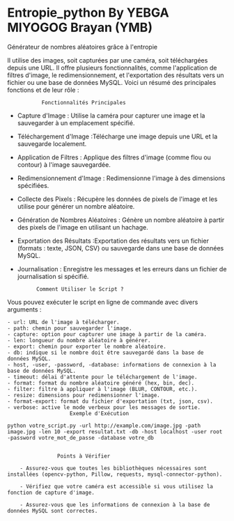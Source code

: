 # Entropie_python By YEBGA MIYOGOG Brayan (YMB)

Générateur de nombres aléatoires grâce à l'entropie

Il utilise des images, soit capturées par une caméra, soit téléchargées depuis une URL. Il offre plusieurs fonctionnalités, comme l'application de filtres d'image, le redimensionnement, et l'exportation des résultats vers un fichier ou une base de données MySQL. Voici un résumé des principales fonctions et de leur rôle :

               Fonctionnalités Principales

- Capture d'Image : Utilise la caméra pour capturer une image et la sauvegarder à un emplacement spécifié.

- Téléchargement d'Image :Télécharge une image depuis une URL et la sauvegarde localement.

- Application de Filtres : Applique des filtres d'image (comme flou ou contour) à l'image sauvegardée.

- Redimensionnement d'Image : Redimensionne l'image à des dimensions spécifiées.

- Collecte des Pixels : Récupère les données de pixels de l'image et les utilise pour générer un nombre aléatoire.

- Génération de Nombres Aléatoires : Génère un nombre aléatoire à partir des pixels de l'image en utilisant un hachage.

- Exportation des Résultats :Exportation des résultats vers un fichier (formats : texte, JSON, CSV) ou sauvegarde dans une base de données MySQL.

- Journalisation : Enregistre les messages et les erreurs dans un fichier de journalisation si spécifié.
            
            Comment Utiliser le Script ?

Vous pouvez exécuter le script en ligne de commande avec divers arguments :

    - url: URL de l'image à télécharger.
    - path: chemin pour sauvegarder l'image.
    - capture: option pour capturer une image à partir de la caméra.
    - len: longueur du nombre aléatoire à générer.
    - export: chemin pour exporter le nombre aléatoire.
    - db: indique si le nombre doit être sauvegardé dans la base de données MySQL.
    - host, -user, -password, -database: informations de connexion à la base de données MySQL.
    - timeout: délai d'attente pour le téléchargement de l'image.
    - format: format du nombre aléatoire généré (hex, bin, dec).
    - filter: filtre à appliquer à l'image (BLUR, CONTOUR, etc.).
    - resize: dimensions pour redimensionner l'image.
    - format-export: format du fichier d'exportation (txt, json, csv).
    - verbose: active le mode verbeux pour les messages de sortie.
                        Exemple d'Exécution

    python votre_script.py -url http://example.com/image.jpg -path image.jpg -len 10 -export resultat.txt -db -host localhost -user root -password votre_mot_de_passe -database votre_db


                    Points à Vérifier

        - Assurez-vous que toutes les bibliothèques nécessaires sont installées (opencv-python, Pillow, requests, mysql-connector-python).

        - Vérifiez que votre caméra est accessible si vous utilisez la fonction de capture d'image.

        - Assurez-vous que les informations de connexion à la base de données MySQL sont correctes.